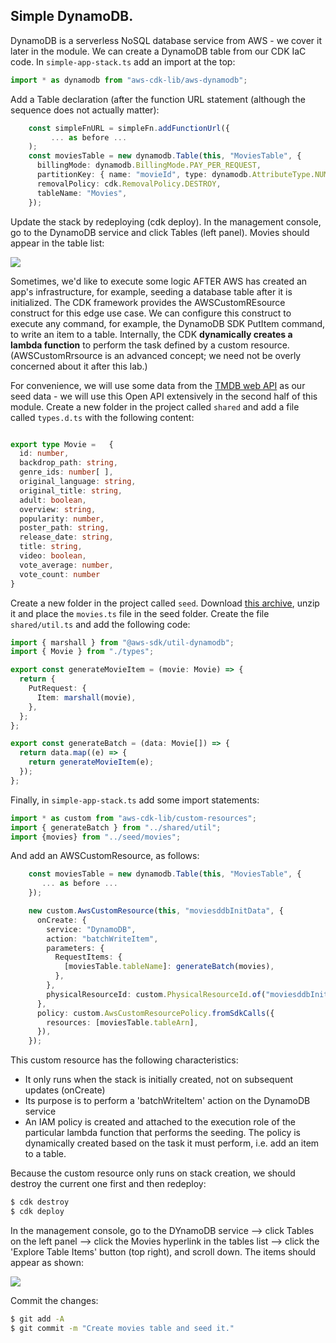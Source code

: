 ## Simple DynamoDB.

DynamoDB is a serverless NoSQL database service from AWS - we cover it later in the module. We can create a DynamoDB table from our CDK IaC code.  In `simple-app-stack.ts` add an import at the top:
~~~ts
import * as dynamodb from "aws-cdk-lib/aws-dynamodb";
~~~
Add a Table declaration (after the function URL statement (although the sequence does not actually matter):
~~~ts
    const simpleFnURL = simpleFn.addFunctionUrl({
         ... as before ...
    );
    const moviesTable = new dynamodb.Table(this, "MoviesTable", {
      billingMode: dynamodb.BillingMode.PAY_PER_REQUEST,
      partitionKey: { name: "movieId", type: dynamodb.AttributeType.NUMBER },
      removalPolicy: cdk.RemovalPolicy.DESTROY,
      tableName: "Movies",
    });
~~~
Update the stack by redeploying (cdk deploy). In the management console, go to the DynamoDB service and click Tables (left panel). Movies should appear in the table list:

![][dynamodb]

Sometimes, we'd like to execute some logic AFTER AWS has created an app's infrastructure, for example, seeding a database table after it is initialized. The CDK framework provides the AWSCustomREsource construct for this edge use case. We can configure this construct to execute any command, for example, the DynamoDB SDK PutItem command, to write an item to a table. Internally, the CDK __dynamically creates a lambda function__ to perform the task defined by a custom resource. (AWSCustomRrsource is an advanced concept; we need not be overly concerned about it after this lab.) 

For convenience, we will use some data from the [TMDB web API][tmdb] as our seed data - we will use this Open API extensively in the second half of this module. Create a new folder in the project called `shared`  and add a file called `types.d.ts` with the following content:
~~~ts

export type Movie =   {
  id: number,
  backdrop_path: string,
  genre_ids: number[ ],
  original_language: string,
  original_title: string,
  adult: boolean,
  overview: string,
  popularity: number,
  poster_path: string,
  release_date: string,
  title: string,
  video: boolean,
  vote_average: number,
  vote_count: number
}
~~~
Create a new folder in the project called `seed`. Download [this archive][seed], unzip it and place the `movies.ts` file in the seed folder. Create the file `shared/util.ts` and add the following code:
~~~ts
import { marshall } from "@aws-sdk/util-dynamodb";
import { Movie } from "./types";

export const generateMovieItem = (movie: Movie) => {
  return {
    PutRequest: {
      Item: marshall(movie),
    },
  };
};

export const generateBatch = (data: Movie[]) => {
  return data.map((e) => {
    return generateMovieItem(e);
  });
};

~~~
Finally, in `simple-app-stack.ts` add some import statements:
~~~ts
import * as custom from "aws-cdk-lib/custom-resources";
import { generateBatch } from "../shared/util";
import {movies} from "../seed/movies";
~~~
And add an AWSCustomResource, as follows:
~~~ts
    const moviesTable = new dynamodb.Table(this, "MoviesTable", {
       ... as before ...
    });

    new custom.AwsCustomResource(this, "moviesddbInitData", {
      onCreate: {
        service: "DynamoDB",
        action: "batchWriteItem",
        parameters: {
          RequestItems: {
            [moviesTable.tableName]: generateBatch(movies),
          },
        },
        physicalResourceId: custom.PhysicalResourceId.of("moviesddbInitData"), //.of(Date.now().toString()),
      },
      policy: custom.AwsCustomResourcePolicy.fromSdkCalls({
        resources: [moviesTable.tableArn],
      }),
    });
~~~
This custom resource has the following characteristics:
+ It only runs when the stack is initially created, not on subsequent updates (onCreate)
+ Its purpose is to perform a 'batchWriteItem' action on the  DynamoDB service
+ An IAM policy is created and attached to the execution role of the particular lambda function that performs the seeding. The policy is dynamically created based on the task it must perform, i.e. add an item to a table.

Because the custom resource only runs on stack creation, we should destroy the current one first and then redeploy:
~~~bash
$ cdk destroy
$ cdk deploy
~~~
In the management console, go to the DYnamoDB service --> click Tables on the left panel --> click the Movies hyperlink in the tables list --> click the 'Explore Table Items' button (top right), and scroll down. The items should appear as shown:

![][moviestable]

Commit the changes:
~~~bash
$ git add -A
$ git commit -m "Create movies table and seed it."
~~~

[moviestable]: ./img/moviestable.png
[dynamodb]: ./img/dynamodb.png
[tmdb]: https://www.themoviedb.org/
[seed]: ./img/movies.ts.zip